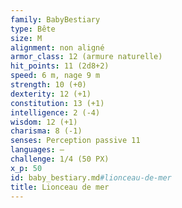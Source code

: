 ```yaml
---
family: BabyBestiary
type: Bête
size: M
alignment: non aligné
armor_class: 12 (armure naturelle)
hit_points: 11 (2d8+2)
speed: 6 m, nage 9 m
strength: 10 (+0)
dexterity: 12 (+1)
constitution: 13 (+1)
intelligence: 2 (-4)
wisdom: 12 (+1)
charisma: 8 (-1)
senses: Perception passive 11
languages: —
challenge: 1/4 (50 PX)
x_p: 50
id: baby_bestiary.md#lionceau-de-mer
title: Lionceau de mer
---
```


